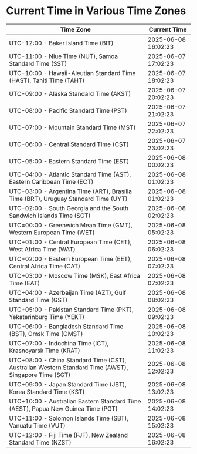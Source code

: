 # Current Time in Various Time Zones

| Time Zone | Current Time |
|-----------|--------------|
| UTC-12:00 - Baker Island Time (BIT) | 2025-06-08 16:02:23 |
| UTC-11:00 - Niue Time (NUT), Samoa Standard Time (SST) | 2025-06-07 17:02:23 |
| UTC-10:00 - Hawaii-Aleutian Standard Time (HAST), Tahiti Time (TAHT) | 2025-06-07 18:02:23 |
| UTC-09:00 - Alaska Standard Time (AKST) | 2025-06-07 20:02:23 |
| UTC-08:00 - Pacific Standard Time (PST) | 2025-06-07 21:02:23 |
| UTC-07:00 - Mountain Standard Time (MST) | 2025-06-07 22:02:23 |
| UTC-06:00 - Central Standard Time (CST) | 2025-06-07 23:02:23 |
| UTC-05:00 - Eastern Standard Time (EST) | 2025-06-08 00:02:23 |
| UTC-04:00 - Atlantic Standard Time (AST), Eastern Caribbean Time (ECT) | 2025-06-08 01:02:23 |
| UTC-03:00 - Argentina Time (ART), Brasília Time (BRT), Uruguay Standard Time (UYT) | 2025-06-08 01:02:23 |
| UTC-02:00 - South Georgia and the South Sandwich Islands Time (SGT) | 2025-06-08 02:02:23 |
| UTC±00:00 - Greenwich Mean Time (GMT), Western European Time (WET) | 2025-06-08 05:02:23 |
| UTC+01:00 - Central European Time (CET), West Africa Time (WAT) | 2025-06-08 06:02:23 |
| UTC+02:00 - Eastern European Time (EET), Central Africa Time (CAT) | 2025-06-08 07:02:23 |
| UTC+03:00 - Moscow Time (MSK), East Africa Time (EAT) | 2025-06-08 07:02:23 |
| UTC+04:00 - Azerbaijan Time (AZT), Gulf Standard Time (GST) | 2025-06-08 08:02:23 |
| UTC+05:00 - Pakistan Standard Time (PKT), Yekaterinburg Time (YEKT) | 2025-06-08 09:02:23 |
| UTC+06:00 - Bangladesh Standard Time (BST), Omsk Time (OMST) | 2025-06-08 10:02:23 |
| UTC+07:00 - Indochina Time (ICT), Krasnoyarsk Time (KRAT) | 2025-06-08 11:02:23 |
| UTC+08:00 - China Standard Time (CST), Australian Western Standard Time (AWST), Singapore Time (SGT) | 2025-06-08 12:02:23 |
| UTC+09:00 - Japan Standard Time (JST), Korea Standard Time (KST) | 2025-06-08 13:02:23 |
| UTC+10:00 - Australian Eastern Standard Time (AEST), Papua New Guinea Time (PGT) | 2025-06-08 14:02:23 |
| UTC+11:00 - Solomon Islands Time (SBT), Vanuatu Time (VUT) | 2025-06-08 15:02:23 |
| UTC+12:00 - Fiji Time (FJT), New Zealand Standard Time (NZST) | 2025-06-08 16:02:23 |
